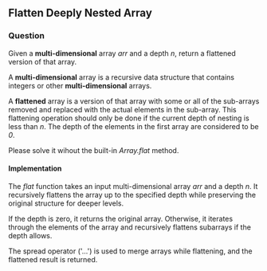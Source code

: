 ## Flatten Deeply Nested Array

### Question

Given a **multi-dimensional** array *arr* and a depth *n*, return a flattened version of that array.

A **multi-dimensional** array is a recursive data structure that contains integers or other **multi-dimensional** arrays.

A **flattened** array is a version of that array with some or all of the sub-arrays removed and replaced with the actual elements in the sub-array. This flattening operation should only be done if the current depth of nesting is less than *n*. The depth of the elements in the first array are considered to be *0*.

Please solve it wihout the built-in *Array.flat* method.

#### Implementation

The *flat* function takes an input multi-dimensional array *arr* and a depth *n*. It recursively flattens the array up to the specified depth while preserving the original structure for deeper levels.

If the depth is zero, it returns the original array. Otherwise, it iterates through the elements of the array and recursively flattens subarrays if the depth allows.

The spread operator ('...') is used to merge arrays while flattening, and the flattened result is returned.